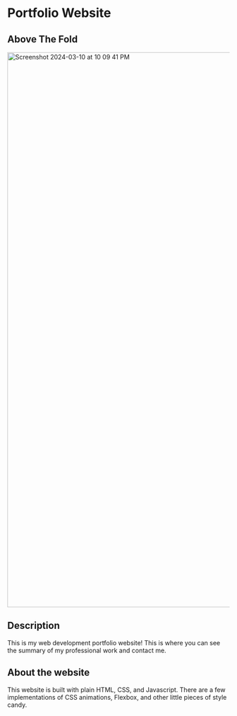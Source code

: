 # Portfolio Website

## Above The Fold

<img width="1255" alt="Screenshot 2024-03-10 at 10 09 41 PM" src="https://github.com/TheGregAllison/portfolio-website/assets/146021687/32234c88-aaf9-46d2-b122-0bb20698cd3c">

## Description

This is my web development portfolio website! This is where you can see the summary of my professional work and contact me.

## About the website

This website is built with plain HTML, CSS, and Javascript. There are a few implementations of CSS animations, Flexbox, and other little pieces of style candy.

